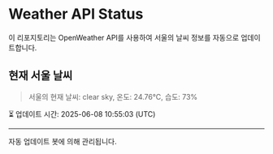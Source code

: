 
# Weather API Status

이 리포지토리는 OpenWeather API를 사용하여 서울의 날씨 정보를 자동으로 업데이트합니다.

## 현재 서울 날씨
> 서울의 현재 날씨: clear sky, 온도: 24.76°C, 습도: 73%

⏳ 업데이트 시간: 2025-06-08 10:55:03 (UTC)

---
자동 업데이트 봇에 의해 관리됩니다.
